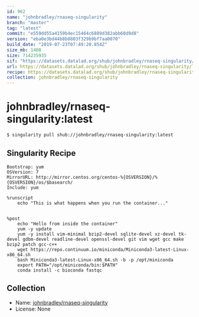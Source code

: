 ```yaml
---
id: 962
name: "johnbradley/rnaseq-singularity"
branch: "master"
tag: "latest"
commit: "e559dd55a4159b4ec15464c6889d382abb60d9d8"
version: "eba0e3bd44b8b8803f329b9bf7aa0070"
build_date: "2019-07-23T07:49:20.854Z"
size_mb: 1408
size: 714235935
sif: "https://datasets.datalad.org/shub/johnbradley/rnaseq-singularity/latest/2019-07-23-e559dd55-eba0e3bd/eba0e3bd44b8b8803f329b9bf7aa0070.simg"
url: https://datasets.datalad.org/shub/johnbradley/rnaseq-singularity/latest/2019-07-23-e559dd55-eba0e3bd/
recipe: https://datasets.datalad.org/shub/johnbradley/rnaseq-singularity/latest/2019-07-23-e559dd55-eba0e3bd/Singularity
collection: johnbradley/rnaseq-singularity
---
```


# johnbradley/rnaseq-singularity:latest

```bash
$ singularity pull shub://johnbradley/rnaseq-singularity:latest
```

## Singularity Recipe

```singularity
Bootstrap: yum
OSVersion: 7
MirrorURL: http://mirror.centos.org/centos-%{OSVERSION}/%{OSVERSION}/os/$basearch/ 
Include: yum

%runscript
    echo "This is what happens when you run the container..."


%post
    echo "Hello from inside the container"
    yum -y update
    yum -y install vim-minimal bzip2-devel sqlite-devel xz-devel tk-devel gdbm-devel readline-devel openssl-devel git vim wget gcc make bzip2 patch gcc-c++
    wget https://repo.continuum.io/miniconda/Miniconda3-latest-Linux-x86_64.sh
    bash Miniconda3-latest-Linux-x86_64.sh -b -p /opt/miniconda
    export PATH="/opt/miniconda/bin:$PATH"
    conda install -c bioconda fastqc
```

## Collection

 - Name: [johnbradley/rnaseq-singularity](https://github.com/johnbradley/rnaseq-singularity)
 - License: None


